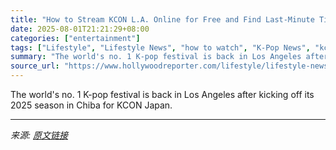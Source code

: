 ```yaml
---
title: "How to Stream KCON L.A. Online for Free and Find Last-Minute Tickets"
date: 2025-08-01T21:21:29+08:00
categories: ["entertainment"]
tags: ["Lifestyle", "Lifestyle News", "how to watch", "K-Pop News", "kcon", "music", "music festival", "noads", "tickets"]
summary: "The world's no. 1 K-pop festival is back in Los Angeles after kicking off its 2025 season in Chiba for KCON Japan."
source_url: "https://www.hollywoodreporter.com/lifestyle/lifestyle-news/watch-stream-kcon-la-k-pop-online-buy-tickets-1235958213/"
---
```


The world's no. 1 K-pop festival is back in Los Angeles after kicking off its 2025 season in Chiba for KCON Japan.

---

*来源: [原文链接](https://www.hollywoodreporter.com/lifestyle/lifestyle-news/watch-stream-kcon-la-k-pop-online-buy-tickets-1235958213/)*
